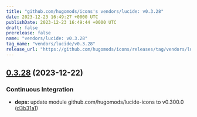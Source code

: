 ```yaml
---
title: "github.com/hugomods/icons's vendors/lucide: v0.3.28"
date: 2023-12-23 16:49:27 +0000 UTC
publishDate: 2023-12-23 16:49:44 +0000 UTC
draft: false
prerelease: false
name: "vendors/lucide: v0.3.28"
tag_name: "vendors/lucide/v0.3.28"
release_url: "https://github.com/hugomods/icons/releases/tag/vendors/lucide/v0.3.28"
---
```


## [0.3.28](https://github.com/hugomods/icons/compare/vendors/lucide/v0.3.27...vendors/lucide/v0.3.28) (2023-12-22)


### Continuous Integration

* **deps:** update module github.com/hugomods/lucide-icons to v0.300.0 ([d3b31a1](https://github.com/hugomods/icons/commit/d3b31a18b1892f8d446a4ec8bcf74b40443029d3))
